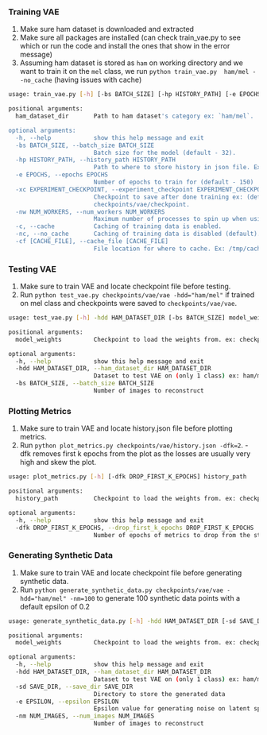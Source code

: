 ### Training VAE

1. Make sure ham dataset is downloaded and extracted
2. Make sure all packages are installed (can check train_vae.py to see which or run the code and install the ones that show in the error message)
3. Assuming ham dataset is stored as `ham` on working directory and we want to train it on the `mel` class, we run `python train_vae.py 
   ham/mel --no_cache` (having issues with cache)
```bash
usage: train_vae.py [-h] [-bs BATCH_SIZE] [-hp HISTORY_PATH] [-e EPOCHS] [-xc EXPERIMENT_CHECKPOINT] [-nw NUM_WORKERS] [-c] [-nc] [-cf [CACHE_FILE]] ham_dataset_dir

positional arguments:
  ham_dataset_dir       Path to ham dataset's category ex: `ham/mel`.

optional arguments:
  -h, --help            show this help message and exit
  -bs BATCH_SIZE, --batch_size BATCH_SIZE
                        Batch size for the model (default - 32).
  -hp HISTORY_PATH, --history_path HISTORY_PATH
                        Path to where to store history in json file. Ex: checkpoints/vae/history.json (default)
  -e EPOCHS, --epochs EPOCHS
                        Number of epochs to train for (default - 150)
  -xc EXPERIMENT_CHECKPOINT, --experiment_checkpoint EXPERIMENT_CHECKPOINT
                        Checkpoint to save after done training ex: (default) checkpoints/vae/vae -> checkpoints/vae/vae.index, checkpoints/vae/vae.data-00000-of-00001,
                        checkpoints/vae/checkpoint.
  -nw NUM_WORKERS, --num_workers NUM_WORKERS
                        Maximum number of processes to spin up when using process-based threading (default - number of cores [multiprocessing.cpu_count()]).
  -c, --cache           Caching of training data is enabled.
  -nc, --no_cache       Caching of training data is disabled (default).
  -cf [CACHE_FILE], --cache_file [CACHE_FILE]
                        File location for where to cache. Ex: /tmp/cache. If caching is enabled but directory is not provided, will cache in memory (default).

```

### Testing VAE

1. Make sure to train VAE and locate checkpoint file before testing.
2. Run `python test_vae.py checkpoints/vae/vae -hdd="ham/mel"` if trained on mel class and checkpoints were saved to `checkpoints/vae/vae`.

```bash
usage: test_vae.py [-h] -hdd HAM_DATASET_DIR [-bs BATCH_SIZE] model_weights

positional arguments:
  model_weights         Checkpoint to load the weights from. ex: checkpoints/vae/vae.data-00000-of-00001 then input checkpoints/vae/vae

optional arguments:
  -h, --help            show this help message and exit
  -hdd HAM_DATASET_DIR, --ham_dataset_dir HAM_DATASET_DIR
                        Dataset to test VAE on (only 1 class) ex: ham/mel
  -bs BATCH_SIZE, --batch_size BATCH_SIZE
                        Number of images to reconstruct
```

### Plotting Metrics

1. Make sure to train VAE and locate history.json file before plotting metrics.
2. Run `python plot_metrics.py checkpoints/vae/history.json -dfk=2`. -dfk removes first k epochs from the plot as the losses are usually very high 
   and skew the plot.

```bash
usage: plot_metrics.py [-h] [-dfk DROP_FIRST_K_EPOCHS] history_path

positional arguments:
  history_path          Checkpoint to load the weights from. ex: checkpoints/vae/vae.data-00000-of-00001 then input checkpoints/vae/vae

optional arguments:
  -h, --help            show this help message and exit
  -dfk DROP_FIRST_K_EPOCHS, --drop_first_k_epochs DROP_FIRST_K_EPOCHS
                        Number of epochs of metrics to drop from the start (since first few losses are extremely high, it can skew the graph) Ex: 2 (default).
```

### Generating Synthetic Data

1. Make sure to train VAE and locate checkpoint file before generating synthetic data.
2. Run `python generate_synthetic_data.py checkpoints/vae/vae -hdd="ham/mel" -nm=100` to generate 100 synthetic data points with a default epsilon 
   of 0.2

```bash
usage: generate_synthetic_data.py [-h] -hdd HAM_DATASET_DIR [-sd SAVE_DIR] [-e EPSILON] [-nm NUM_IMAGES] model_weights

positional arguments:
  model_weights         Checkpoint to load the weights from. ex: checkpoints/vae/vae.data-00000-of-00001 then input checkpoints/vae/vae

optional arguments:
  -h, --help            show this help message and exit
  -hdd HAM_DATASET_DIR, --ham_dataset_dir HAM_DATASET_DIR
                        Dataset to test VAE on (only 1 class) ex: ham/mel
  -sd SAVE_DIR, --save_dir SAVE_DIR
                        Directory to store the generated data
  -e EPSILON, --epsilon EPSILON
                        Epsilon value for generating noise on latent space from standard normal ex: 0.2 (default)
  -nm NUM_IMAGES, --num_images NUM_IMAGES
                        Number of images to reconstruct
```